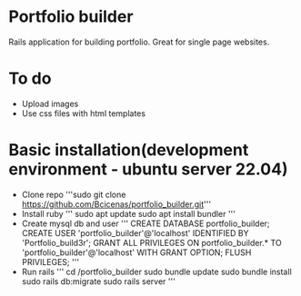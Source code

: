 # Portfolio builder
Rails application for building portfolio. Great for single page websites.

# To do
- Upload images
- Use css files with html templates


# Basic installation(development environment - ubuntu server 22.04)
- Clone repo 
 '''sudo git clone https://github.com/Bcicenas/portfolio_builder.git'''
- Install ruby 
 '''
 	sudo apt update
 	sudo apt install bundler
 '''
 - Create mysql db and user
 '''
 	CREATE DATABASE portfolio_builder;
 	CREATE USER 'portfolio_builder'@'localhost' IDENTIFIED BY 'Portfolio_build3r';
 	GRANT ALL PRIVILEGES ON portfolio_builder.* TO 'portfolio_builder'@'localhost' WITH GRANT OPTION;
 	FLUSH PRIVILEGES;
 '''
 - Run rails
 '''
 	cd /portfolio_builder
 	sudo bundle update
 	sudo bundle install
 	sudo rails db:migrate
 	sudo rails server
 '''


